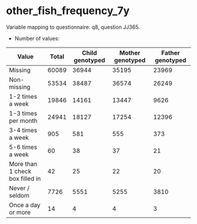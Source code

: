 # other_fish_frequency_7y
Variable mapping to questionnaire: q8, question JJ365.
- Number of values:

| Value | Total | Child genotyped | Mother genotyped | Father genotyped |
| ----- | ----- | --------------- | ---------------- | ---------------- |
| Missing | 60089 | 36944 | 35195 | 23969 |
| Non-missing | 53534 | 38487 | 36574 | 26249 |
| 1-2 times a week | 19846 | 14161 | 13447 |9626 |
| 1-3 times per month | 24941 | 18127 | 17254 |12396 |
| 3-4 times a week | 905 | 581 | 555 |373 |
| 5-6 times a week | 60 | 38 | 37 |21 |
| More than 1 check box filled in | 42 | 25 | 22 |20 |
| Never / seldom | 7726 | 5551 | 5255 |3810 |
| Once a day or more | 14 | 4 | 4 |3 |



